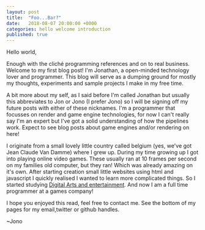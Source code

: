 ```yaml
---
layout: post
title:  "Foo...Bar?"
date:   2018-08-07 20:00:00 +0000
categories: hello welcome introduction
published: true 
---
```

Hello world,

Enough with the cliché programming references and on to real business. Welcome to my first blog post! I'm Jonathan, a open-minded technology lover and programmer. 
This blog will serve as a dumping ground for mostly my thoughts, experiments and sample projects I make in my free time. 

A bit more about my self, as I said before I'm called Jonathan but usually this abbreviates to Jon or Jono (I prefer Jono) so I will be signing off my future posts with either of these nicknames. I'm a programmer that focusses on render and game engine technologies,
for now I can't really say I'm an expert but I've got a solid understanding of how the pipelines work. Expect to see blog posts about game engines and/or rendering on here! 

I originate from a small lovely little country called belgium (yes, we've got Jean Claude Van Damme) where I grew up. During my time growing up I got into playing online video games. These usually ran at 10 frames per second on my families old computer, but they ran! Which was already amazing on it's own. After starting creation small little websites using html and javascript I quickly realised I wanted to learn more complicated things. So I started studying [Digital Arts and entertainment](http://www.digitalartsandentertainment.be/). And now I am a full time programmer at a games company!

I hope you enjoyed this read, feel free to contact me. See the bottom of my pages for my email,twitter or github handles.

~Jono
 

